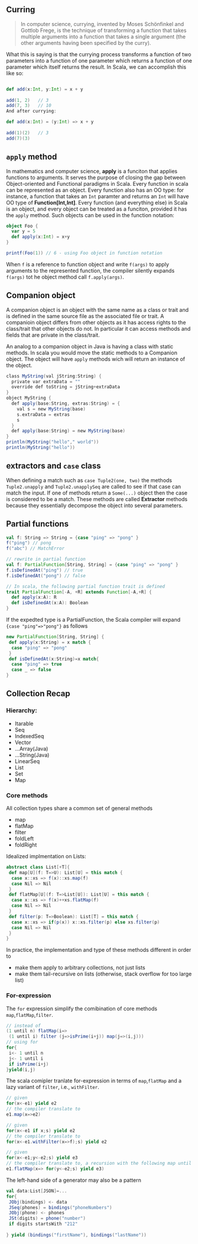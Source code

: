 ## Curring

> In computer science, currying, invented by Moses Schönfinkel and Gottlob Frege, is the technique of transforming a function that takes multiple arguments into a function that takes a single argument (the other arguments having been specified by the curry).

What this is saying is that the currying process transforms a function of two parameters into a function of one parameter which returns a function of one parameter which itself returns the result.  In Scala, we can accomplish this like so:
```scala

def add(x:Int, y:Int) = x + y
 
add(1, 2)   // 3
add(7, 3)   // 10
And after currying:

def add(x:Int) = (y:Int) => x + y
 
add(1)(2)   // 3
add(7)(3) 

```

## `apply` method
In mathematics and computer science, **apply** is a funciton that applies functions to arguments. It serves the purpose of closing the gap between Object-oriented and Functional paradigms in Scala. Every function in scala can be represented as an object. Every function also has an OO type: for instance, a function that takes an `Int` paramter and returns an `Int` will have OO type of **Function[Int,Int]**.  Every function (and everything else) in Scala is an object, and every object can be treated as a funciton, provided it has the `apply` method. Such objects can be used in the function notation:
```scala
object Foo {
  var y = 5
  def apply(x:Int) = x+y
}

printf(Foo(1)) // 6 - using Foo object in function notation
```
When `f` is a reference to function object and write `f(args)` to apply arguments to the represented function, the compiler silently expands `f(args)` tot he object method call `f.apply(args)`.

## Companion object
A companion object is an object with the same name as a class or trait and is defined in the same source file as the associated file or trait. A companioin object differs from other objects as it has access rights to the class/trait that other objects do not. In particular it can access methods and fields that are private in the class/trait.

An analog to a companion object in Java is having a class with static methods. In scala you would move the static methods to a Companion object. The object will have `apply` methods wich will return an instance of the object.
```scala
class MyString(val jString:String) {
  private var extraData = ""
  override def toString = jString+extraData
}
object MyString {
  def apply(base:String, extras:String) = {
    val s = new MyString(base)
    s.extraData = extras
    s
  }
  def apply(base:String) = new MyString(base)
}
println(MyString("hello"," world"))
println(MyString("hello"))
```

## extractors and `case` class
When defining a match such as `case Tuple2(one, two)` the methods `Tuple2.unapply` and `Tuple2.unapplySeq` are called to see if that case can match the input. If one of methods return a `Some(...)` object then the case is considered to be a match. These methods are called **Extractor** methods because they essentially decompose the object into several parameters.

## Partial functions
```scala
val f: String => String = {case "ping" => "pong" }
f("ping") // pong
f("abc") // MatchError

// rewrite in partial function
val f: PartialFunction[String, String] = {case "ping" => "pong" }
f.isDefinedAt("ping") // true
f.isDefinedAt("pong") // false

// In scala, the following partial function trait is defined 
trait PartialFunction[-A, +R] extends Function[-A,+R] {
  def apply(x:A): R
  def isDefinedAt(x:A): Boolean
}
```
If the expedted type is a PartialFunction, the Scala compiler will expand  `{case "ping"=>"pong"}` as follows
```scala
new PartialFunction[String, String] {
 def apply(x:String) = x match {
  case "ping" => "pong"
 }
 def isDefinedAt(x:String)=x match{
  case "ping" => true
  case _ => false
}
```

## Collection Recap

### Hierarchy:
* Itarable
 * Seq
  * IndexedSeq
   * Vector
   * ...Array(Java)
   * ...String(Java)
  * LinearSeq
   * List
 * Set
 * Map

### Core methods
All collection types share a common set of general methods
* map
* flatMap
* filter
* foldLeft
* foldRight

Idealized implmentation on Lists:
```scala
abstract class List[+T]{
 def map[U](f: T=>U): List[U] = this match {
  case x::xs => f(x)::xs.map(f)
  case Nil => Nil
 }
 def flatMap[U](f: T=>List[U]): List[U] = this match {
  case x::xs => f(x)++xs.flatMap(f)
  case Nil => Nil
 }
 def filter(p: T=>Boolean): List[T] = this match {
  case x::xs => if(p(x)) x::xs.filter(p) else xs.filter(p)
  case Nil => Nil
 }
}
```
In practice, the implementation and type of these methods different in order to
* make them apply to arbitrary collections, not just lists
* make them tail-recursive on lists (otherwise, stack overflow for too large list)

### For-expression
The `for` expression simplify the comibination of core methods `map`,`flatMap`,`filter`.
```scala
// instead of 
(1 until n) flatMap(i=>
 (1 until i) filter (j=>isPrime(i+j)) map(j=>(i,j)))
// using for
for{
 i<- 1 until n
 j<- 1 until i
 if isPrime(i+j)
}yield(i,j)
```
The scala comipler tranlate for-expression in terms of `map`,`flatMap` and a lazy variant of `filter`, i.e., `withFilter`.
```scala
// given
for(x<-e1) yield e2
// the compiler translate to
e1.map(x=>e2)

// given
for(x<-e1 if x;s) yield e2
// the compiler translate to
for(x<-e1.withFilter(x=>f);s) yield e2

// given 
for(x<-e1;y<-e2;s) yield e3
// the compiler translate to, a recursion with the following map until all for is translated
e1.flatMap(x=> for(y<-e2;s) yield e3)
```

The left-hand side of a generator may also be a pattern
```scala
val data:List[JSON]=...
for{
 JObj(bindings) <- data
 JSeq(phones) = bindings("phoneNumbers")
 JObj(phone) <- phones
 JSt(digits) = phone("number")
 if digits startsWith "212"
 
} yield (bindings("firstName"), bindings("lastName"))
```
